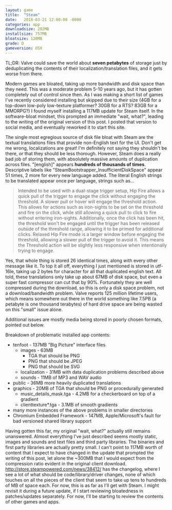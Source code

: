 ```yaml
---
layout: game
title:  "Steam"
date:   2018-03-21 12:00:00 -0800
categories: app
downloadsize: 202MB
installsize: 757MB
bloatsize: 120MB
grade: D
gameversion: OSX
---
```

TL;DR: Valve could save the world about **seven petabytes** of storage just by deduplicating the contents of their localization/translation files, and it gets worse from there.

Modern games are bloated, taking up more bandwidth and disk space than they need. This was a moderate problem 5-10 years ago, but it has gotten completely out of control since then. As I was making a short list of games I've recently considered installing but skipped due to their size (4GB for a top-down low-poly low-texture platformer? 30GB for a RTS? 83GB for a MMORPG?) I found myself installing a 117MB update for Steam itself. In the software-bloat mindset, this prompted an immediate "wait, what?", leading to the writing of the original version of this post. I posted that version to social media, and eventually reworked it to start this site.

The single most egregious source of disk file bloat with Steam are the textual translations files that provide non-English text for the UI. Don't get me wrong, localizations are great! I'm definitely not saying they shouldn't be there, or that they should be less thorough. However, Steam does a really bad job of storing them, with absolutely massive amounts of duplication across files. "[english]" appears **hundreds of thousands of times**. Descriptive labels like "SteamBootstrapper_InsufficientDiskSpace" appear 51 times, 2 more for every new language added. The literal English strings to be translated appear once per language, strings such as...
> Intended to be used with a dual-stage trigger setup, Hip Fire allows a quick pull of the trigger to engage the click without engaging the threshold.  A slower pull or hover will engage the threshold action.  This allows for actions such as iron-sights to be set on the threshold and fire on the click, while still allowing a quick pull to click to fire without entering iron-sights.  Additionally, once the click has been hit, the threshold won't be engaged until the trigger has been released outside of the threshold range, allowing it to be primed for additional clicks.  Relaxed Hip Fire mode is a larger window before engaging the threshold, allowing a slower pull of the trigger to avoid it.  This means the Threshold action will be slightly less responsive when intentionally trying to engage.

Yes, that whole thing is stored 26 identical times, along with every other message like it. To top it all off, everything I just mentioned is stored in utf-16le, taking up 2 bytes for character for all that duplicated english text. All told, these translations only take up about 67MB of disk space, but even a super fast compressor can cut that by 90%. Fortunately they are well compressed during the download, so this is only a disk space problem, not a download/bandwidth problem. Valve reports 125 million lifetime users, which means somewhere out there in the world something like 7.5PB (a petabyte is one thousand terabytes) of hard drive space are being wasted on this "small" issue alone.

Additional issues are mostly media being stored in poorly chosen formats, pointed out below.

Breakdown of problematic installed app contents:
- tenfoot - 137MB "Big Picture" interface files
  - images - <span class="grade_D">63MB</span>
    - <span class="grade_D">TGA that should be PNG</span>
    - <span class="grade_D">PNG that should be JPEG</span>
    - <span class="grade_D">PNG that should be SVG</span>
  - localization - <span class="grade_D">31MB with data duplication problems described above</span>
  - sounds - <span class="grade_C">11MB of MP3 and WAV audio</span>
- public - <span class="grade_D">36MB more heavily duplicated translations</span>
- graphics - <span class="grade_D">20MB of TGA that should be PNG or procedurally generated</span>
  - music_details_mask.tga - <span class="grade_D">4.2MB for a checkerboard on top of a gradient</span>
  - clienttexture\*.tga - <span class="grade_D">3.1MB of smooth gradients</span>
- many more instances of the above problems in smaller directories
- Chromium Embedded Framework - 147MB, Apple/Microsoft's fault for bad versioned shared library support

Having gotten this far, my original "wait, what?" actually still remains unanswered. Almost everything I've just described seems mostly static, images and sounds and text files and third party libraries. The binaries and first party libraries are actually pretty small. I can't point to 117MB worth of content that I expect to have changed in the update that prompted the writing of this post, let alone the ~300MB that I would expect from the compression ratio evident in the original client download. http://store.steampowered.com/news/38412/ has the changelog, where I see a lot of what should be code/library/driver changes, none of which touches on all the pieces of the client that seem to take up tens to hundreds of MB of space each. For now, this is as far as I'll get with Steam. I might revisit it during a future update, if I start reviewing bloatedness in patches/updates separately. For now, I'll be starting to review the contents of other games and apps.